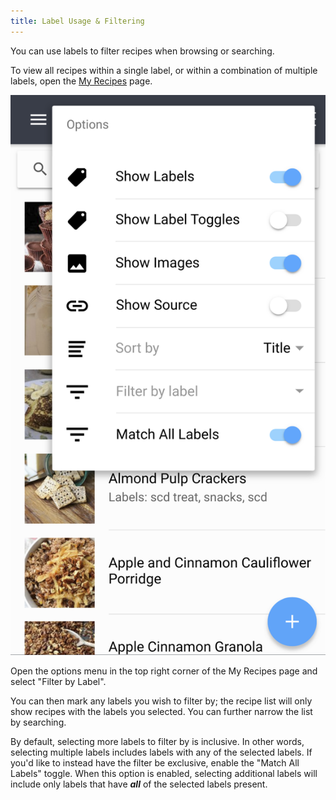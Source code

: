 ```yaml
---
title: Label Usage & Filtering
---
```


You can use labels to filter recipes when browsing or searching.

To view all recipes within a single label, or within a combination of multiple labels, open the [My Recipes](https://recipesage.com/#/list/main) page.

<img className="screenshot" src="/img/home-popover.png"></img>

Open the options menu in the top right corner of the My Recipes page and select "Filter by Label".

You can then mark any labels you wish to filter by; the recipe list will only show recipes with the labels you selected. You can further narrow the list by searching.

By default, selecting more labels to filter by is inclusive. In other words, selecting multiple labels includes labels with any of the selected labels. If you'd like to instead have the filter be exclusive, enable the "Match All Labels" toggle. When this option is enabled, selecting additional labels will include only labels that have ***all*** of the selected labels present.

